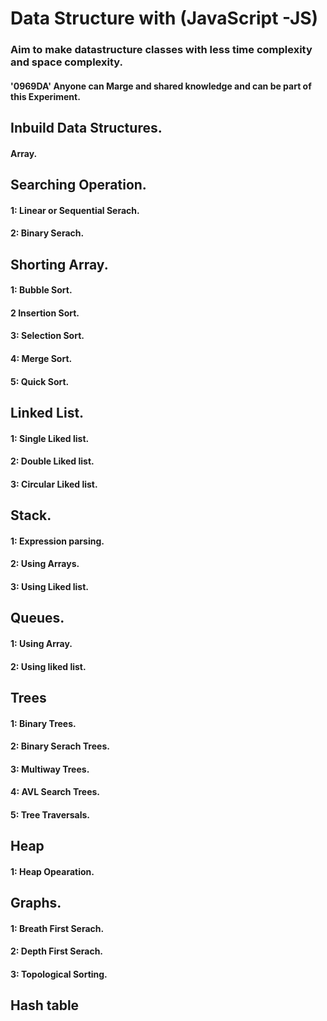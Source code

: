 # Data Structure with (JavaScript -JS)
### Aim to make datastructure classes with less time complexity and space complexity.
#### '0969DA' **Anyone can Marge and shared knowledge and can be part of this Experiment.** 



## Inbuild Data Structures.

#### Array.


## Searching Operation.

#### 1: Linear or Sequential Serach.
#### 2: Binary Serach.


## Shorting Array.

#### 1: Bubble Sort.
#### 2 Insertion Sort.
#### 3: Selection Sort.
#### 4: Merge Sort.
#### 5: Quick Sort.


## Linked List.
#### 1: Single Liked list.
#### 2: Double Liked list.
#### 3: Circular Liked list.


## Stack.

#### 1: Expression parsing.
#### 2: Using Arrays.
#### 3: Using Liked list.


## Queues.
#### 1: Using Array.
#### 2: Using liked list.

## Trees
#### 1: Binary Trees.
#### 2: Binary Serach Trees.
#### 3: Multiway Trees.
#### 4: AVL Search Trees.
#### 5: Tree Traversals.


## Heap 
#### 1: Heap Opearation.


## Graphs.
#### 1: Breath First Serach.
#### 2: Depth First Serach.
#### 3: Topological Sorting.


## Hash table


